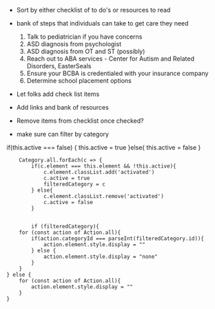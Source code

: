 * Sort by either checklist of to do's or resources to read
* bank of steps that individuals can take to get care they need
    1) Talk to pediatrician if you have concerns
    2) ASD diagnosis from psychologist
    3) ASD diagnosis from OT and ST (possibly)
    4) Reach out to ABA services - Center for Autism and Related Disorders, EasterSeals
    5) Ensure your BCBA is credentialed with your insurance company
    6) Determine school placement options

* Let folks add check list items
* Add links and bank of resources
* Remove items from checklist once checked?

- make sure can filter by category

if(this.active === false) {
            this.active = true
        }else{
            this.active = false
        }


        Category.all.forEach(c => {
            if(c.element === this.element && !this.active){
                c.element.classList.add('activated')
                c.active = true
                filteredCategory = c
            } else{
                c.element.classList.remove('activated')
                c.active = false
            }


            if (filteredCategory){
        for (const action of Action.all){
            if(action.categoryId === parseInt(filteredCategory.id)){
                action.element.style.display = ""
            } else {
                action.element.style.display = "none"
            }
        }
    } else {
        for (const action of Action.all){
            action.element.style.display = ""
        }
    }